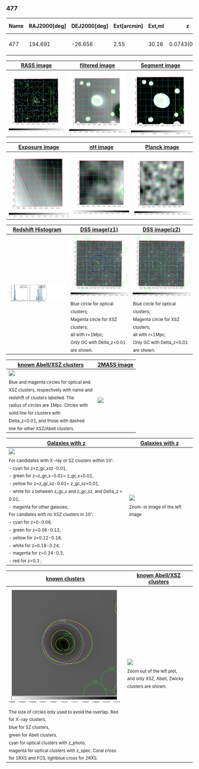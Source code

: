 <div STYLE="page-break-after: always;"></div>

### 477

|Name|RAJ2000[deg]|DEJ2000[deg] |Ext[arcmin]| Ext,ml | z | z_src| C|GC(XSZ,Delta_z<0.01)| GC(OPT,Delta_z<0.01)|GC| R_sig[arcmin] | R500[arcmin] | R500[Mpc]| CRsig[c/s] | CR500[c/s] |L500[1E44 erg/s]|F500[1E-12 erg/s/cm^2]| M500[1E14 Msun]|Tx[keV]|Cnt_sig|Beta|Rc[arcmin]|Comment|Alias|
|---|---|---|---|---|---|------|---|--------|---------|----------|---|---|---|---|---|---|---|---|---|---|---|---|---|---|
|477| 194.691| -26.656| 2.55| 30.16| 0.0743(0.007)| z1, z_xsz| B| MCXC, XB| A, W| A, MCXC, W, XB| 8.312| 9.814| 0.831| 0.220(0.049)| 0.227(0.050)| 0.534(0.057)| 3.953(0.423)| 1.75(0.09)| 3.10(0.11)| 45.1| 0.908(-0.110+0.067)| 5.455(-0.812+0.649)| -| k309|

|[RASS image](../image/477/477_img.pdf)|[filtered image](../image/477/477_fil.pdf)|[Segment image](../image/477/477_seg.pdf)|
|-------------------|--------------------|-------------------|
| <img src="../image/477/477_img.png" width="300">  | <img src="../image/477/477_fil.png" width="300">   | <img src="../image/477/477_seg.png" width="300">  |

|[Exposure image](../image/477/477_mex.pdf)| [nH image](../image/477/477_nh.pdf)| [Planck image](../image/477/477_p.pdf)|
|-------------------|--------------------|-------------------|
|<img src="../image/477/477_mex.png" width="300">   | <img src="../image/477/477_nh.png" width="300">    | <img src="../image/477/477_p.png" width="300"> |

|[Redshift Histogram](../image/477/477_zg.pdf) | [DSS image(z1)](../image/477/477_dss_z1.pdf)      |  [DSS image(z2)](../image/477/477_dss_z2.pdf)    |
|-------------------|--------------------|-------------------|
|<img src="../image/477/477_zg.png" width="300"> |<img src="../image/477/477_dss_z1.png" width="300"> <sub><br>Blue circle for optical clusters; <br>Magenta circle for XSZ clusters; <br>all with r=1Mpc; <br>Only GC with Delta_z<0.01 are shown. </sub>| <img src="../image/477/477_dss_z2.png" width="300"><sub><br>Blue circle for optical clusters; <br>Magenta circle for XSZ clusters; <br>all with r=1Mpc; <br>Only GC with Delta_z<0.01 are shown. </sub> |

|[known Abell/XSZ clusters](../image/477/477_m.pdf) | [2MASS image](../image/477/477_2mass.pdf)      |
|-------------------|-------------------|
|<img src=../image/477/477_m.png width="300"> <br><sub>Blue and magenta circles for optical and <br>XSZ clusters, respectively with name and <br>redshift of clusters labelled. The <br>radius of circles are 1Mpc. Circles with <br>solid line for clusters with <br>Delta_z<0.01, and those with dashed <br>line for other XSZ/Abell clusters.        </sub>|<img src="../image/477/477_2mass.png" width="300">  |

|[Galaxies with z](../image/477/477_opt_ned.pdf) |[Galaxies with z](../image/477/477_opt_ned_zoom.pdf) |
|-------------------|-------------------|
| <img src=../image/477/477_opt_ned.png width="300"> <br><sub> For candidates with X-ray or SZ clusters within 10': <br> - cyan for z<z_gc,xsz-0.01, <br> - green for z=z_gc,x-0.01~ z_gc,x+0.01, <br> - yellow for z=z_gc,sz-0.01~ z_gc,sz+0.01, <br> - white for z between z_gc,x and z_gc,sz, and Delta_z > 0.01, <br> - magenta for other galaxies; <br>For candiates with no XSZ clusters in 10': <br> - cyan for z=0-0.06, <br> - green for z=0.06-0.12, <br> - yellow for z=0.12-0.18, <br> - white for z=0.18-0.24, <br> - magenta for z=0.24-0.3, <br> - red for z>0.3 ;  </sub>|<img src=../image/477/477_opt_ned_zoom.png width="300">  <br><sub> Zoom-in image of the left image</sub>|

|[known clusters](../image/477/477_gc.pdf) |[known Abell/XSZ clusters](../image/477/477_gc_large.pdf) |
|-------------------|-------------------|
| <img src=../image/477/477_gc.png width="300"> <br><sub> The size of circles only used to avoid the overlap. Red for X-ray clusters, <br> blue for SZ clusters, <br> green for Abell clusters, <br> cyan for optical clusters with z_photo, <br> magenta for optical clusters with z_spec. Coral cross for 1RXS and FCS, lightblue cross for 2RXS. </sub>|<img src=../image/477/477_gc_large.png width="300"> <br><sub> Zoom out of the left plot, <br> and only XSZ, Abell, Zwicky clusters are shown. </sub> |



